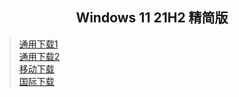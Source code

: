 ## <center>Windows 11 21H2 精简版</center>
>[通用下载1](https://download1.fuibafuyu.top/d/123/System/Windows/Lite/Win11-21H2-Lite-ALPHA211003.iso "nya~")<br>
>[通用下载2](https://download.fuibafuyu.top/Ali/System/Windows/Lite/Win11-21H2-Lite-ALPHA211003.iso "nya~")<br>
>[移动下载](https://download1.fuibafuyu.top/d/139/System/Windows/Lite/Win11-21H2-Lite-ALPHA211003.iso "nya~")<br>
>[国际下载](https://download.fuibafuyu.top/OD/System/Windows/Lite/Win11-21H2-Lite-ALPHA211003.iso "nya~")
